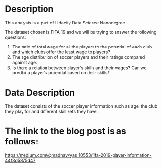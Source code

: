 # Description

 This analysis is a part of Udacity Data Science Nanodegree
 
 The dataset chosen is FIFA 19 and we will be trying to answer the following questions:
 
1) The ratio of total wage for all the players to the potential of each club and which clubs offer the least wage to players?
2) The age distribution of soccer players and their ratings compared against age.
3) Is there a relation between player's skills and their wages? Can we predict a player's potential based on their skills?


# Data Description

The dataset consists of the soccer player information such as age, the club they play for and different skill sets they have.



# The link to the blog post is as follows:

https://medium.com/@madhavvyas_10553/fifa-2019-player-information-44f3d5875d47
